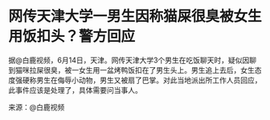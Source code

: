 

# 网传天津大学一男生因称猫屎很臭被女生用饭扣头？警方回应

据@白鹿视频，6月14日，天津。网传天津大学3个男生在吃饭聊天时，疑似因聊到猫咪拉屎很臭，被一女生用一盆烤鸭饭扣在了男生头上。男生追上去后，女生态度强硬称男生在侮辱小动物，男生又被扇了巴掌。对此当地派出所工作人员回应，此事件应该是处理了，具体需要问当事人。

来源：@白鹿视频

